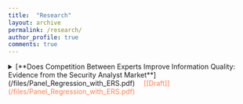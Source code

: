 ```yaml
---
title:  "Research"
layout: archive
permalink: /research/
author_profile: true
comments: true
---
```


<details>
<summary markdown='span'>
[**Does Competition Between Experts Improve Information Quality: Evidence from the Security Analyst Market**](/files/Panel_Regression_with_ERS.pdf)
<span style="color:coral"> &emsp;[[Draft]](/files/Panel_Regression_with_ERS.pdf)
	</summary>

* This paper investigates the time variation in the Captial Asset Pricing Model (CAPM) betas by introducing a new approach that models panel regressions with endogenous regime-switching using a latent autoregressive factor. For our estimation, we model the CAPM using portfolio returns sorted on book-to-market ratio, where the factor loadings, the pricing errors, and the volatility of the error terms can vary across high and low volatility states of the market. We find that the behavior of this asset pricing model significantly differs across different volatility regimes and its performance improves significantly, especially when it is evaluated during the times where the market is in the low volatility regime.*
